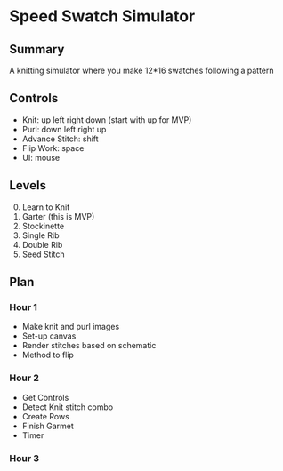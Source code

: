 # Speed Swatch Simulator

## Summary
A knitting simulator where you make 12*16 swatches following a pattern

## Controls
- Knit: up left right down (start with up for MVP)
- Purl: down left right up
- Advance Stitch: shift
- Flip Work: space
- UI: mouse

## Levels
0. Learn to Knit
1. Garter (this is MVP)
2. Stockinette
3. Single Rib
4. Double Rib
5. Seed Stitch

## Plan

### Hour 1
- Make knit and purl images
- Set-up canvas
- Render stitches based on schematic
- Method to flip

### Hour 2
- Get Controls
- Detect Knit stitch combo
- Create Rows
- Finish Garmet
- Timer

### Hour 3
